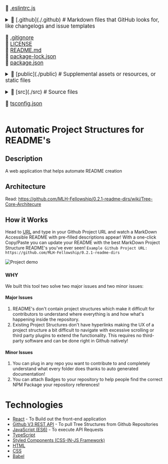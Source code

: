 <big><div style="overflow: auto; overflow-wrap: initial;">
📜 [.eslintrc.js](./.eslintrc.js) </br>
<details> <summary>📂 [.github](./.github)           # Markdown files that GitHub looks for, like changelogs and issue templates</summary> <br/> <blockquote>
          
📄 [FUNDING.yml](./.github/FUNDING.yml) </blockquote></details>
              
📜 [.gitignore](./.gitignore) </br>
📄 [LICENSE](./LICENSE) </br>
📄 [README.md](./README.md) </br>
📄 [package-lock.json](./package-lock.json) </br>
📄 [package.json](./package.json) </br>
<details> <summary>📂 [public](./public)            # Supplemental assets or resources, or static files</summary> <br/> <blockquote>
          
📄 [favicon.ico](./public/favicon.ico) </br>
📄 [index.html](./public/index.html) </blockquote></details>
              
<details> <summary>📂 [src](./src)               # Source files</summary> <br/> <blockquote>
          
📄 [App.tsx](./src/App.tsx) </br>
<details> <summary>📂 [components](./src/components) </summary> <br/> <blockquote>
          
📄 [BadgesSection.tsx](./src/components/BadgesSection.tsx) </br>
📄 [CommentSection.tsx](./src/components/CommentSection.tsx) </br>
📄 [MarkdownDisplay.tsx](./src/components/MarkdownDisplay.tsx) </br>
📄 [MarkdownDisplayLine.tsx](./src/components/MarkdownDisplayLine.tsx) </br>
📄 [URLBox.tsx](./src/components/URLBox.tsx) </br>
<details> <summary>📂 [reusable](./src/components/reusable) </summary> <br/> <blockquote>
          
📄 [Card.tsx](./src/components/reusable/Card.tsx) </br>
📄 [CenteredCol.tsx](./src/components/reusable/CenteredCol.tsx) </br>
📄 [CustomButton.tsx](./src/components/reusable/CustomButton.tsx) </br>
📄 [CustomSecondaryButton.tsx](./src/components/reusable/CustomSecondaryButton.tsx) </br>
📄 [Input.tsx](./src/components/reusable/Input.tsx) </br>
📄 [TextArea.tsx](./src/components/reusable/TextArea.tsx) </blockquote></details></details>
              
<details> <summary>📂 [images](./src/images) </summary> <br/> <blockquote>
          
📄 [Demo.gif](./src/images/Demo.gif) </blockquote></details>
              
📄 [index.css](./src/index.css) </br>
📄 [index.tsx](./src/index.tsx) </br>
📄 [react-app-env.d.ts](./src/react-app-env.d.ts) </br>
<details> <summary>📂 [tree](./src/tree) </summary> <br/> <blockquote>
          
📄 [constants.ts](./src/tree/constants.ts) </br>
📄 [index.ts](./src/tree/index.ts) </br>
📄 [languageWebsites.ts](./src/tree/languageWebsites.ts) </br>
📄 [types.ts](./src/tree/types.ts) </blockquote></details>
              
<details> <summary>📂 [utils](./src/utils) </summary> <br/> <blockquote>
          
📄 [Switch.tsx](./src/utils/Switch.tsx) </br>
<details> <summary>📂 [createNpmFormatting](./src/utils/createNpmFormatting) </summary> <br/> <blockquote>
          
📄 [createNpmFormatting.ts](./src/utils/createNpmFormatting/createNpmFormatting.ts) </br>
📄 [createNpmFormattingTest.ts](./src/utils/createNpmFormatting/createNpmFormattingTest.ts) </blockquote></details>
              
📄 [deepCopyFunction.ts](./src/utils/deepCopyFunction.ts) </br>
<details> <summary>📂 [deleteFileFromPath](./src/utils/deleteFileFromPath) </summary> <br/> <blockquote>
          
📄 [deleteFileFromPath.ts](./src/utils/deleteFileFromPath/deleteFileFromPath.ts) </br>
📄 [deleteFileFromPathTest.ts](./src/utils/deleteFileFromPath/deleteFileFromPathTest.ts) </blockquote></details>
              
📄 [filterChange.ts](./src/utils/filterChange.ts) </br>
<details> <summary>📂 [formatLanguages](./src/utils/formatLanguages) </summary> <br/> <blockquote>
          
📄 [formatLanguages.ts](./src/utils/formatLanguages/formatLanguages.ts) </br>
📄 [formatLanguagesTest.ts](./src/utils/formatLanguages/formatLanguagesTest.ts) </blockquote></details>
              
📄 [generateCoreTest.ts](./src/utils/generateCoreTest.ts) </br>
<details> <summary>📂 [generateMarkDownTree](./src/utils/generateMarkDownTree) </summary> <br/> <blockquote>
          
📄 [generateMarkDownTree.ts](./src/utils/generateMarkDownTree/generateMarkDownTree.ts) </br>
📄 [generateMarkDownTreeTest.ts](./src/utils/generateMarkDownTree/generateMarkDownTreeTest.ts) </blockquote></details>
              
<details> <summary>📂 [getAutoGeneratedCommentForPath](./src/utils/getAutoGeneratedCommentForPath) </summary> <br/> <blockquote>
          
📄 [getAutoGeneratedCommentForPath.ts](./src/utils/getAutoGeneratedCommentForPath/getAutoGeneratedCommentForPath.ts) </br>
📄 [getAutoGeneratedCommentForPathtest.ts](./src/utils/getAutoGeneratedCommentForPath/getAutoGeneratedCommentForPathtest.ts) </blockquote></details>
              
📄 [getBuiltinComment.ts](./src/utils/getBuiltinComment.ts) </br>
<details> <summary>📂 [getCopyToClipboardContents](./src/utils/getCopyToClipboardContents) </summary> <br/> <blockquote>
          
📄 [getCopyToClipboardContents.ts](./src/utils/getCopyToClipboardContents/getCopyToClipboardContents.ts) </br>
📄 [getCopyToClipboardContentsTest.ts](./src/utils/getCopyToClipboardContents/getCopyToClipboardContentsTest.ts) </blockquote></details>
              
📄 [getCoreFromTree.ts](./src/utils/getCoreFromTree.ts) </br>
<details> <summary>📂 [getFileIconFromFileType](./src/utils/getFileIconFromFileType) </summary> <br/> <blockquote>
          
📄 [getFileIconFromFileType.ts](./src/utils/getFileIconFromFileType/getFileIconFromFileType.ts) </br>
📄 [getFileIconFromFileTypeTest.ts](./src/utils/getFileIconFromFileType/getFileIconFromFileTypeTest.ts) </blockquote></details>
              
<details> <summary>📂 [getFileTypeFromPath](./src/utils/getFileTypeFromPath) </summary> <br/> <blockquote>
          
📄 [getFileTypeFromPath.ts](./src/utils/getFileTypeFromPath/getFileTypeFromPath.ts) </br>
📄 [getFileTypeFromPathTest.ts](./src/utils/getFileTypeFromPath/getFileTypeFromPathTest.ts) </blockquote></details>
              
<details> <summary>📂 [getHyperLinkFromPath](./src/utils/getHyperLinkFromPath) </summary> <br/> <blockquote>
          
📄 [getHyperLinkFromPath.ts](./src/utils/getHyperLinkFromPath/getHyperLinkFromPath.ts) </br>
📄 [getHyperLinkFromPathtest.ts](./src/utils/getHyperLinkFromPath/getHyperLinkFromPathtest.ts) </blockquote></details>
              
<details> <summary>📂 [getLargestFileNameLengthInPath](./src/utils/getLargestFileNameLengthInPath) </summary> <br/> <blockquote>
          
📄 [getLargestFileNameLengthInLevel.ts](./src/utils/getLargestFileNameLengthInPath/getLargestFileNameLengthInLevel.ts) </br>
📄 [getLargestFileNameLengthInLevelTest.ts](./src/utils/getLargestFileNameLengthInPath/getLargestFileNameLengthInLevelTest.ts) </blockquote></details>
              
<details> <summary>📂 [getOwnerAndRepoFromUrl](./src/utils/getOwnerAndRepoFromUrl) </summary> <br/> <blockquote>
          
📄 [getOwnerAndRepoFromUrl.ts](./src/utils/getOwnerAndRepoFromUrl/getOwnerAndRepoFromUrl.ts) </br>
📄 [getOwnerAndRepoFromUrlTest.ts](./src/utils/getOwnerAndRepoFromUrl/getOwnerAndRepoFromUrlTest.ts) </blockquote></details>
              
📄 [getPreviousTree.ts](./src/utils/getPreviousTree.ts) </br>
📄 [getWebsiteForLanguage.ts](./src/utils/getWebsiteForLanguage.ts) </br>
<details> <summary>📂 [repoToBadge](./src/utils/repoToBadge) </summary> <br/> <blockquote>
          
📄 [repoToBadge.ts](./src/utils/repoToBadge/repoToBadge.ts) </br>
📄 [repoToBadgeTest.ts](./src/utils/repoToBadge/repoToBadgeTest.ts) </blockquote></details>
              
<details> <summary>📂 [selectFoldersOnly](./src/utils/selectFoldersOnly) </summary> <br/> <blockquote>
          
📄 [selectFoldersOnly.ts](./src/utils/selectFoldersOnly/selectFoldersOnly.ts) </br>
📄 [selectFoldersOnlyTest.ts](./src/utils/selectFoldersOnly/selectFoldersOnlyTest.ts) </blockquote></details>
              
<details> <summary>📂 [selectRootCores](./src/utils/selectRootCores) </summary> <br/> <blockquote>
          
📄 [SelectRootCoresTest.ts](./src/utils/selectRootCores/SelectRootCoresTest.ts) </br>
📄 [selectRootCores.ts](./src/utils/selectRootCores/selectRootCores.ts) </blockquote></details>
              
<details> <summary>📂 [setCommentForPath](./src/utils/setCommentForPath) </summary> <br/> <blockquote>
          
📄 [setCommentForPath.ts](./src/utils/setCommentForPath/setCommentForPath.ts) </br>
📄 [setCommentForPathtest.ts](./src/utils/setCommentForPath/setCommentForPathtest.ts) </blockquote></details>
              
<details> <summary>📂 [undoDeletions](./src/utils/undoDeletions) </summary> <br/> <blockquote>
          
📄 [undoDeletions.ts](./src/utils/undoDeletions/undoDeletions.ts) </br>
📄 [undoDeletionsTest.ts](./src/utils/undoDeletions/undoDeletionsTest.ts) </blockquote></details></details></details>
              
📄 [tsconfig.json](./tsconfig.json) </br>
</div></big>

# Automatic Project Structures for README's

## Description
A web application that helps automate README creation

## Architecture
Read: https://github.com/MLH-Fellowship/0.2.1-readme-dirs/wiki/Tree-Core-Architecure

## How it Works
Head to [URL](https://project-structure-readme.netlify.app/) and type in your Github Project URL and watch a MarkDown Accessible README with pre-filled descriptions appear!
With a one-click Copy/Paste you can update your README with the best MarkDown Project Structure README's you've ever seen!
```Example Github Project URL: https://github.com/MLH-Fellowship/0.2.1-readme-dirs```

![Project demo](./src/images/Demo.gif)

### WHY
We built this tool two solve two major issues and two minor issues:
#### Major Issues
1) README's don't contain project structures which make it difficult for contributors to understand where everything is and how what's happening inside the repository.
2) Existing Project Structures don't have hyperlinks making the UX of a project structure a bit difficult to navigate with excessive scrolling or third party plugins to extend the functionality. This requires no third-party software and can be done right in Github natively!
#### Minor Issues
1) You can plug in any repo you want to contribute to and completely understand what every folder does thanks to auto generated documentation!
2) You can attach Badges to your repository to help people find the correct NPM Package your repository references!

# Technologies
- [React](https://reactjs.org/) - To Build out the front-end application
- [Github V3 REST API](https://developer.github.com/v3/) - To pull Tree Structures from Github Repositories
- [JavaScript (ES6)](https://www.javascript.com/) - To execute API Requests
- [TypeScript](https://www.typescriptlang.org/)
- [Styled Components (CSS-IN-JS Framework)](http://styled-components.com/)
- [HTML](https://www.w3schools.com/html/html_intro.asp)
- [CSS](https://www.w3schools.com/css/)
- [Babel](https://babeljs.io/)
